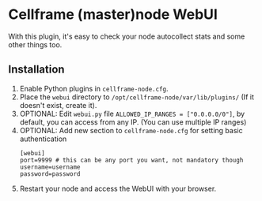 # Cellframe (master)node WebUI

With this plugin, it's easy to check your node autocollect stats and some other things too.

## Installation

1. Enable Python plugins in `cellframe-node.cfg`.
2. Place the `webui` directory to `/opt/cellframe-node/var/lib/plugins/` (If it doesn't exist, create it).
3. OPTIONAL: Edit `webui.py` file `ALLOWED_IP_RANGES = ["0.0.0.0/0"]`, by default, you can access from any IP. (You can use multiple IP ranges)
4. OPTIONAL: Add new section to `cellframe-node.cfg` for setting basic authentication
   ```
   [webui]
   port=9999 # this can be any port you want, not mandatory though
   username=username
   password=password
   ```
5. Restart your node and access the WebUI with your browser.